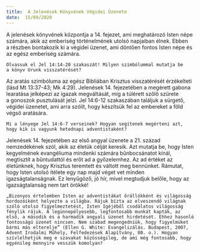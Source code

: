 ```yaml
---
title:  A Jelenések Könyvének Végidei Üzenete
date:  15/09/2020
---
```


A jelenések könyvének központja a 14. fejezet, ami meghatározó Isten népe számára, akik az emberiség történelmének utolsó napjaiban élnek. Ebben a részben bontakozik ki a végidei üzenet, ami döntően fontos Isten népe és az egész emberiség számára.

`Olvassuk el Jel 14:14-20 szakaszát! Milyen szimbólummal mutatja be a könyv Urunk visszatérését?`

Az aratás szimbóluma az egész Bibliában Krisztus visszatérését érzékelteti (lásd Mt 13:37-43; Mk 4:29). Jelenések 14. fejezetében a megérett gabona learatása jelképezi az igazak megváltását, míg a túlérett szőlő szürete a gonoszok pusztulását jelzi. Jel 14:6-12 szakaszában találjuk a sürgető, végidei üzenetet, ami arra szólít, hogy készítsük fel az embereket a föld végső aratására.

`Mi a lényege Jel 14:6-7 verseinek? Hogyan segítenek megérteni azt, hogy kik is vagyunk hetednapi adventistaként?`

Jelenések 14. fejezetében az első angyal üzenete a 21. század nemzedékének szól, akik az életük célját keresik. Azt mutatja be, hogy Isten kegyelmének evangéliuma mindenki számára bűnbocsánatot kínál, megtisztít a bűntudattól és erőt ad a győzelemhez. Az ad értéket az életünknek, hogy Krisztus teremtett és váltott meg bennünket. Rámutat, hogy Isten utolsó ítélete egy nap majd véget vet minden igazságtalanságnak. Ez lenyűgöző, jó hír, mivel megtudjuk belőle, hogy az igazságtalanság nem tart örökké!

`„Bizonyos értelemben Isten az adventistákat őrállókként és világosság hordozóiként helyezte a világba. Rájuk bízta az elveszendő világnak szóló utolsó figyelmeztetést, Isten Igéjéből csodálatos világosság fénylik rájuk. A legünnepélyesebb, legfontosabb munkát kapták, az első, a második és a harmadik angyali üzenet hirdetését. Ehhez hasonló fontosságú üzenet nincsen. Nem szabad megengedniük, hogy figyelmüket bármi más elterelje” (Ellen G. White: Evangelizálás. Budapest, 2007, Advent Irodalmi Műhely, Felfedezések Alapítvány, 80. o.). Hogyan szívlelhetjük meg e szavakat közösségileg, de ami még fontosabb, hogy egyénileg mennyire vesszük komolyan?`